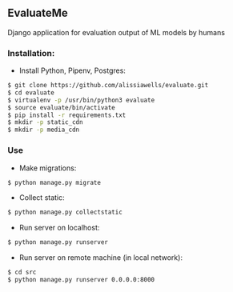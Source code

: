 ## EvaluateMe
Django application for evaluation output of ML models by humans

### Installation:
* Install Python, Pipenv, Postgres:
```sh
$ git clone https://github.com/alissiawells/evaluate.git
$ cd evaluate
$ virtualenv -p /usr/bin/python3 evaluate
$ source evaluate/bin/activate
$ pip install -r requirements.txt
$ mkdir -p static_cdn
$ mkdir -p media_cdn
```

### Use

* Make migrations: 
```sh
$ python manage.py migrate
```

* Collect static:
```sh
$ python manage.py collectstatic
```

* Run server on localhost:
```sh
$ python manage.py runserver
```

* Run server on remote machine (in local network):
```sh
$ cd src
$ python manage.py runserver 0.0.0.0:8000
```
